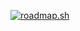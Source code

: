 <a href="https://roadmap.sh"><img src="https://roadmap.sh/card/tall/666a187f59bd70fae22fa103?variant=dark" alt="roadmap.sh"/></a>
